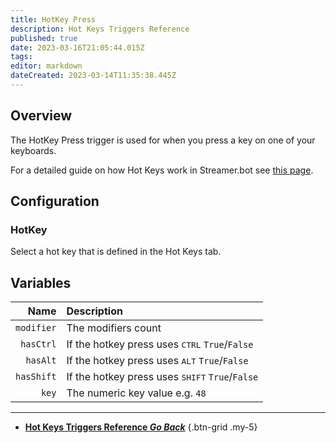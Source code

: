 ```yaml
---
title: HotKey Press
description: Hot Keys Triggers Reference
published: true
date: 2023-03-16T21:05:44.015Z
tags: 
editor: markdown
dateCreated: 2023-03-14T11:35:38.445Z
---
```


## Overview
The HotKey Press trigger is used for when you press a key on one of your keyboards.

For a detailed guide on how Hot Keys work in Streamer.bot see [this page](/hotkeys).

## Configuration
### HotKey
Select a hot key that is defined in the Hot Keys tab.

## Variables
Name | Description
----:|:------------
`modifier` | The modifiers count
`hasCtrl` | If the hotkey press uses <kbd>CTRL</kbd> `True`/`False`
`hasAlt` | If the hotkey press uses <kbd>ALT</kbd> `True`/`False`
`hasShift` | If the hotkey press uses <kbd>SHIFT</kbd> `True`/`False`
`key` | The numeric key value e.g. `48`

---

- [<i class="mdi mdi-chevron-left"></i>**Hot Keys Triggers Reference *Go Back***](/Triggers/Core/Hot-Keys)
{.btn-grid .my-5}